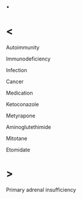 # .

# <

Autoimmunity

Immunodeficiency

Infection

Cancer

Medication

Ketoconazole

Metyrapone

Aminoglutethimide

Mitotane

Etomidate

# >

Primary adrenal insufficiency
